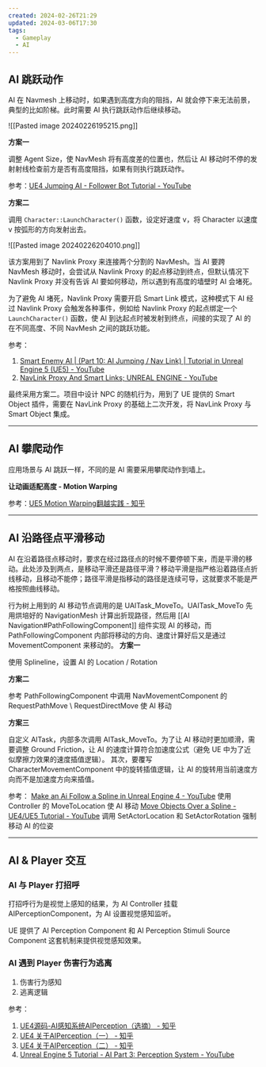 ```yaml
---
created: 2024-02-26T21:29
updated: 2024-03-06T17:30
tags:
  - Gameplay
  - AI
---
```

## AI 跳跃动作

AI 在 Navmesh 上移动时，如果遇到高度方向的阻挡，AI 就会停下来无法前景，典型的比如阶梯。此时需要 AI 执行跳跃动作后继续移动。

![[Pasted image 20240226195215.png]]

**方案一**

调整 Agent Size，使 NavMesh 将有高度差的位置也，然后让 AI 移动时不停的发射射线检查前方是否有高度阻挡，如果有则执行跳跃动作。

参考：[UE4 Jumping AI - Follower Bot Tutorial - YouTube](https://www.youtube.com/watch?v=M4WVRdbh_VM)

**方案二**

调用 `Character::LaunchCharacter()` 函数，设定好速度 v，将 Character 以速度 v 按弧形的方向发射出去。

![[Pasted image 20240226204010.png]]

该方案用到了 Navlink Proxy 来连接两个分割的 NavMesh。当 AI 要跨 NavMesh 移动时，会尝试从 Navlink Proxy 的起点移动到终点，但默认情况下 Navlink Proxy 并没有告诉 AI 要如何移动，所以遇到有高度的墙壁时 AI 会堵死。

为了避免 AI 堵死，Navlink Proxy 需要开启 Smart Link 模式，这种模式下 AI 经过 Navlink Proxy 会触发各种事件，例如给 Navlink Proxy 的起点绑定一个 `LaunchCharacter()` 函数，使 AI 到达起点时被发射到终点，间接的实现了 AI 的在不同高度、不同 NavMesh 之间的跳跃功能。

参考：
1. [Smart Enemy AI | (Part 10: AI Jumping / Nav Link) | Tutorial in Unreal Engine 5 (UE5) - YouTube](https://www.youtube.com/watch?v=G4GHa-zmQR8)
2. [NavLink Proxy And Smart Links; UNREAL ENGINE - YouTube](https://www.youtube.com/watch?v=iu7cjp1Gg7U)

最终采用方案二。项目中设计 NPC 的随机行为，用到了 UE 提供的 Smart Object 插件，需要在 NavLink Proxy 的基础上二次开发，将 NavLink Proxy 与 Smart Object 集成。

---
## AI 攀爬动作

应用场景与 AI 跳跃一样，不同的是 AI 需要采用攀爬动作到墙上。

**让动画适配高度 - Motion Warping**

参考：[UE5 Motion Warping翻越实践 - 知乎](https://zhuanlan.zhihu.com/p/466538055)

---
## AI 沿路径点平滑移动

AI 在沿着路径点移动时，要求在经过路径点的时候不要停顿下来，而是平滑的移动。此处涉及到两点，是移动平滑还是路径平滑？移动平滑是指严格沿着路径点折线移动，且移动不能停；路径平滑是指移动的路径是连续可导，这就要求不能是严格按照曲线移动。

行为树上用到的 AI 移动节点调用的是 UAITask_MoveTo。UAITask_MoveTo 先用烘培好的 NavigationMesh 计算出折现路径，然后用 [[AI Navigation#PathFollowingComponent]] 组件实现 AI 的移动，而 PathFollowingComponent 内部将移动的方向、速度计算好后又是通过 MovementComponent 来移动的。
**方案一**

使用 Splineline，设置 AI 的 Location / Rotation

**方案二**

参考 PathFollowingComponent 中调用 NavMovementComponent 的 RequestPathMove \ RequestDirectMove 使 AI 移动

**方案三**

自定义 AITask，内部多次调用 AITask_MoveTo。为了让 AI 移动时更加顺滑，需要调整 Ground Friction，让 AI 的速度计算符合加速度公式（避免 UE 中为了近似摩擦力效果的速度插值逻辑）。
其次，要覆写 CharacterMovementComponent 中的旋转插值逻辑，让 AI 的旋转用当前速度方向而不是加速度方向来插值。


参考：
[Make an Ai Follow a Spline in Unreal Engine 4 - YouTube](https://www.youtube.com/watch?v=UIF1PcmZkGA) 使用 Controller 的 MoveToLocation 使 AI 移动
[Move Objects Over a Spline - UE4/UE5 Tutorial - YouTube](https://www.youtube.com/watch?v=HYFBmx6QRfs) 调用 SetActorLocation 和 SetActorRotation 强制移动 AI 的位姿

---
## AI & Player 交互

### AI 与 Player 打招呼

打招呼行为是视觉上感知的结果，为 AI Controller 挂载 AIPerceptionComponent，为 AI 设置视觉感知监听。

UE 提供了 AI Perception Component 和 AI Perception Stimuli Source Component 这套机制来提供视觉感知效果。
### AI 遇到 Player 伤害行为逃离

1. 伤害行为感知
2. 逃离逻辑

参考：
1. [UE4源码-AI感知系统AIPerception（选摘） - 知乎](https://zhuanlan.zhihu.com/p/569297977)
2. [UE4 关于AIPerception（一） - 知乎](https://zhuanlan.zhihu.com/p/463515204)
3. [UE4 关于AIPerception（二） - 知乎](https://zhuanlan.zhihu.com/p/463525577)
4. [Unreal Engine 5 Tutorial - AI Part 3: Perception System - YouTube](https://www.youtube.com/watch?v=bx7taRBjJgM)